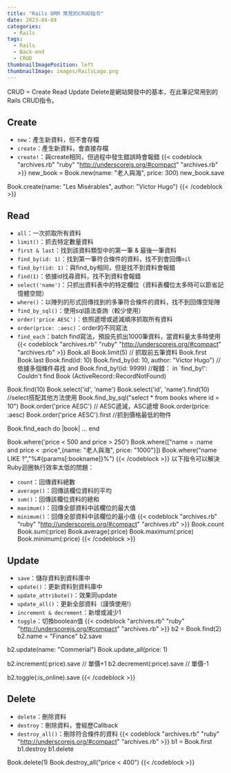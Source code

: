 ```yaml
---
title: "Rails ORM 常見的CRUD指令"
date: 2023-04-04
categories:
  - Rails
tags:
  - Rails
  - Back-end
  - CRUD
thumbnailImagePosition: left
thumbnailImage: images/RailsLogo.png
---
```

CRUD = Create Read Update Delete是網站開發中的基本，在此筆記常用到的Rails CRUD指令。
<!--more-->

<!-- {{< toc >}} -->

## Create
- `new`：產生新資料，但不會存檔
- `create`：產生新資料，會直接存檔
- `create!`：與create相同，但過程中發生錯誤時會報錯
{{< codeblock "archives.rb" "ruby" "http://underscorejs.org/#compact" "archives.rb" >}}
new_book = Book.new(name: "老人與海", price: 300)
new_book.save

Book.create(name: "Les Misérables", author: "Victor Hugo")
{{< /codeblock >}}

## Read
- `all`：一次抓取所有資料
- `limit()`：抓去特定數量資料
- `first & last`：找到該資料類型中的第一筆 & 最後一筆資料
- `find_by(id: 1)`：找到第一筆符合條件的資料，找不到會回傳`nil`
- `find_by!(id: 1)`：與find_by相同，但是找不到資料會報錯
- `find(1)`：依據id找尋資料，找不到資料會報錯
- `select('name')`：只抓出資料表中的特定欄位（資料表欄位太多時可以節省記憶體空間）
- `where()`：以陣列的形式回傳找到的多筆符合條件的資料，找不到回傳空矩陣
- `find_by_sql()`：使用sql語法查詢（較少使用）
- `order('price AESC')`：依照遞增或遞減順序抓取所有資料
- `order(price: :aesc)`：order的不同寫法
- `find_each`：batch find寫法，預設先抓出1000筆資料，當資料量太多時使用
{{< codeblock "archives.rb" "ruby" "http://underscorejs.org/#compact" "archives.rb" >}}
Book.all
Book.limit(5) // 抓取前五筆資料
Book.first
Book.last
Book.find(id: 10)
Book.find_by(id: 10, author: "Victor Hugo") // 依據多個條件尋找 and
Book.find_by!(id: 9999) //報錯： in `find_by!': Couldn't find Book (ActiveRecord::RecordNotFound)

Book.find(10)
Book.select('id', 'name')
Book.select('id', 'name').find(10) //select搭配其他方法使用
Book.find_by_sql("select * from books where id = 10")
Book.order('price AESC') // AESC遞減，ASC遞增
Book.order(price: :aesc)
Book.order('price AESC').first //抓到價格最低的物件

Book.find_each do |book|
  ...
end

Book.where('price < 500 and price > 250')
Book.where(["name = :name and price < :price",{name: "老人與海", price: "1000"}])
Book.where("name LIKE ?","%#{params[:bookname]}%")
{{< /codeblock >}}
以下指令可以解決Ruby迴圈執行效率太低的問題：
- `count`：回傳資料總數
- `average()`：回傳該欄位資料的平均
- `sum()`：回傳該欄位資料的總和
- `maximum()`：回傳全部資料中該欄位的最大值
- `minimum()`：回傳全部資料中該欄位的最小值
{{< codeblock "archives.rb" "ruby" "http://underscorejs.org/#compact" "archives.rb" >}}
Book.count
Book.sum(:price)
Book.average(:price)
Book.maximum(:price)
Book.minimum(:price)
{{< /codeblock >}}

## Update
- `save`：儲存資料到資料庫中
- `update()`：更新資料到資料庫中
- `update_attribute()`：效果同update
- `update_all()`：更新全部資料（謹慎使用!）
- `increment & decrement`：新增或減少1
- `toggle`：切換boolean值
{{< codeblock "archives.rb" "ruby" "http://underscorejs.org/#compact" "archives.rb" >}}
b2 = Book.find(2)
b2.name = "Finance"
b2.save

b2.update(name: "Commerial")
Book.update_all(price: 1)

b2.increment(:price).save // 單價+1
b2.decrement(:price).save // 單價-1

b2.toggle(:is_online).save 
{{< /codeblock >}}

## Delete
- `delete`：刪除資料
- `destroy`：刪除資料，會經歷Callback
- `destroy_all()`：刪除符合條件的資料
{{< codeblock "archives.rb" "ruby" "http://underscorejs.org/#compact" "archives.rb" >}}
b1 = Book.first
b1.destroy
b1.delete

Book.delete(1)
Book.destroy_all("price < 400")
{{< /codeblock >}}
